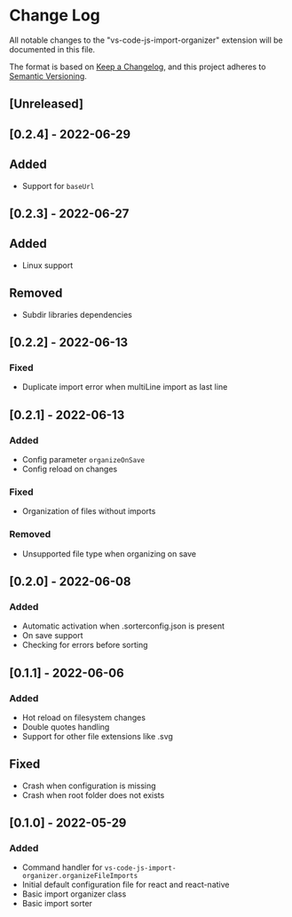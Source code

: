 # Change Log

All notable changes to the "vs-code-js-import-organizer" extension will be documented in this file.

The format is based on [Keep a Changelog](https://keepachangelog.com/en/1.0.0/),
and this project adheres to [Semantic Versioning](https://semver.org/spec/v2.0.0.html).

## [Unreleased]

## [0.2.4] - 2022-06-29

## Added

-   Support for `baseUrl`

## [0.2.3] - 2022-06-27

## Added

-   Linux support

## Removed

-   Subdir libraries dependencies

## [0.2.2] - 2022-06-13

### Fixed

-   Duplicate import error when multiLine import as last line

## [0.2.1] - 2022-06-13

### Added

-   Config parameter `organizeOnSave`
-   Config reload on changes

### Fixed

-   Organization of files without imports

### Removed

-   Unsupported file type when organizing on save

## [0.2.0] - 2022-06-08

### Added

-   Automatic activation when .sorterconfig.json is present
-   On save support
-   Checking for errors before sorting

## [0.1.1] - 2022-06-06

### Added

-   Hot reload on filesystem changes
-   Double quotes handling
-   Support for other file extensions like .svg

## Fixed

-   Crash when configuration is missing
-   Crash when root folder does not exists

## [0.1.0] - 2022-05-29

### Added

-   Command handler for `vs-code-js-import-organizer.organizeFileImports`
-   Initial default configuration file for react and react-native
-   Basic import organizer class
-   Basic import sorter
